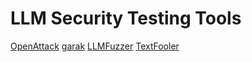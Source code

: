 # LLM Security Testing Tools

[OpenAttack](https://github.com/thunlp/OpenAttack)
[garak](https://github.com/leondz/garak/)
[LLMFuzzer](https://github.com/mnns/LLMFuzzer)
[TextFooler](https://github.com/jind11/TextFooler)
